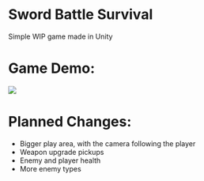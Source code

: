 # Sword Battle Survival
 Simple WIP game made in Unity

# Game Demo:
![]([https://github.com/Your_Repository_Name/Your_GIF_Name.gif](https://github.com/BoraKaygin/Sword-Battle-Survival/blob/main/GameDemo.gif))

# Planned Changes:
- Bigger play area, with the camera following the player
- Weapon upgrade pickups
- Enemy and player health
- More enemy types
